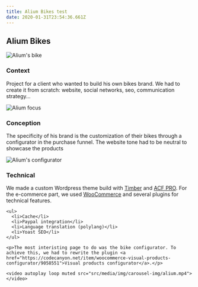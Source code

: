 ```yaml
---
title: Alium Bikes test
date: 2020-01-31T23:54:36.661Z
---
```

<h2>Alium Bikes</h2>

<img src="src/media/img/post-img/alium/4.jpg" alt="Alium's bike">

<h3>Context</h3>

  <p>Project for a client who wanted to build his own bikes brand. We had to create it from scratch: website, social networks, seo, communication strategy...</p>

  <img src="src/media/img/post-img/alium/2.jpg" alt="Alium focus">

<h3>Conception</h3>

  <p>The specificity of his brand is the customization of their bikes through a configurator in the purchase funnel. The website tone had to be neutral to showcase the products</p>

  <img src="src/media/img/post-img/alium/3.jpg" alt="Alium's configurator">


<h3>Technical</h3>

  <p>
    We made a custom Wordpress theme build with <a href="https://www.upstatement.com/timber/">Timber</a> and <a href="https://www.advancedcustomfields.com/pro/">ACF PRO</a>. For the e-commerce part, we used <a href="https://woocommerce.com/">WooCommerce</a> and several plugins for technical features.

    <ul>
      <li>Cache</li>
      <li>Paypal integration</li>
      <li>Language translation (polylang)</li>
      <li>Yoast SEO</li>
    </ul>

    <p>The most interisting page to do was the bike configurator. To achieve this, we had to rewrite the plugin <a href="https://codecanyon.net/item/woocommerce-visual-products-configurator/9058551">Visual products configurator</a>.</p>

    <video autoplay loop muted src="src/media/img/carousel-img/alium.mp4"></video>

  </p>
